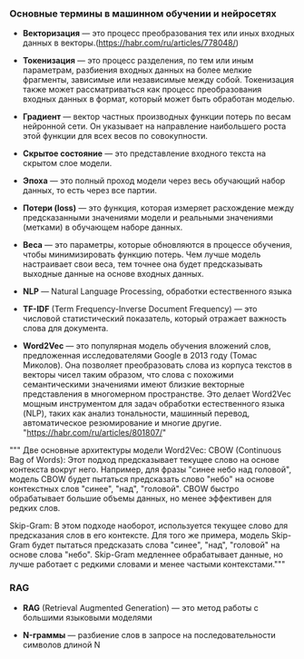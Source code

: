 ### Основные термины в машинном обучении и нейросетях

- **Векторизация** — это процесс преобразования тех или иных входных данных в векторы.(https://habr.com/ru/articles/778048/)
  
- **Токенизация** — это процесс разделения, по тем или иным параметрам, разбиения входных данных на более мелкие фрагменты, зависимые или независимые между собой. Токенизация также может рассматриваться как процесс преобразования входных данных в формат, который может быть обработан моделью.

- **Градиент** — вектор частных производных функции потерь по весам нейронной сети. Он указывает на направление наибольшего роста этой функции для всех весов по совокупности.

- **Скрытое состояние** — это представление входного текста на скрытом слое модели.

- **Эпоха** — это полный проход модели через весь обучающий набор данных, то есть через все партии.

- **Потери (loss)** — это функция, которая измеряет расхождение между предсказанными значениями модели и реальными значениями (метками) в обучающем наборе данных.

- **Веса** — это параметры, которые обновляются в процессе обучения, чтобы минимизировать функцию потерь. Чем лучше модель настраивает свои веса, тем точнее она будет предсказывать выходные данные на основе входных данных.

- **NLP** — Natural Language Processing, обработки естественного языка

- **TF-IDF** (Term Frequency-Inverse Document Frequency) — это числовой статистический показатель, который отражает важность слова для документа.

- **Word2Vec**  — это популярная модель обучения вложений слов, предложенная исследователями Google в 2013 году (Томас Миколов). Она позволяет преобразовать слова из корпуса текстов в векторы чисел таким образом, что слова с похожими семантическими значениями имеют близкие векторные представления в многомерном пространстве. Это делает Word2Vec мощным инструментом для задач обработки естественного языка (NLP), таких как анализ тональности, машинный перевод, автоматическое резюмирование и многие другие.
"https://habr.com/ru/articles/801807/"

"""
Две основные архитектуры модели Word2Vec:
CBOW (Continuous Bag of Words): Этот подход предсказывает текущее слово на основе контекста вокруг него. Например, 
для фразы "синее небо над головой", модель CBOW будет пытаться предсказать слово "небо" на основе 
контекстных слов "синее", "над", "головой". CBOW быстро обрабатывает большие объемы данных, но менее эффективен для редких слов.

Skip-Gram: В этом подходе наоборот, используется текущее слово для предсказания слов в его контексте. 
Для того же примера, модель Skip-Gram будет пытаться предсказать слова "синее", "над", "головой" на основе слова "небо". 
Skip-Gram медленнее обрабатывает данные, но лучше работает с редкими словами и менее частыми контекстами."""


### RAG

- **RAG** (Retrieval Augmented Generation) — это метод работы с большими языковыми моделями

- **N-граммы** — разбиение слов в запросе на последовательности символов длиной N